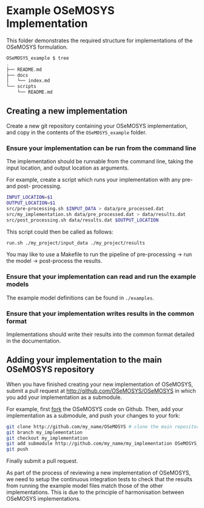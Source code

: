 # Example OSeMOSYS Implementation

This folder demonstrates the required structure for implementations of the
OSeMOSYS formulation.

```bash
OSeMOSYS_example $ tree
.
├── README.md
├── docs
│   └── index.md
└── scripts
    └── README.md
```

## Creating a new implementation

Create a new git repository containing your OSeMOSYS implementation, and copy
in the contents of the `OSeMOSYS_example` folder.

### Ensure your implementation can be run from the command line

The implementation should be runnable from the command line, taking the input
location, and output location as arguments.

For example, create a script which runs your implementation with any pre- and post- processing.

```bash
INPUT_LOCATION=$1
OUTPUT_LOCATION=$1
src/pre-processing.sh $INPUT_DATA > data/pre_processed.dat
src/my_implementation.sh data/pre_processed.dat > data/results.dat
src/post_processing.sh data/results.dat $OUTPUT_LOCATION
```

This script could then be called as follows:

```bash
run.sh ./my_project/input_data ./my_project/results
```

You may like to use a Makefile to run the pipeline of pre-processing -> run the model -> post-process the results.

### Ensure that your implementation can read and run the example models

The example model definitions can be found in `./examples`.

### Ensure that your implementation writes results in the common format

Implementations should write their results into the common format detailed in
the documentation.

## Adding your implementation to the main OSeMOSYS repository

When you have finished creating your new implementation of OSeMOSYS, submit a
pull request at http://github.com/OSeMOSYS/OSeMOSYS in which you add your
implementation as a submodule.

For example, first [fork](https://github.com/OSeMOSYS/OSeMOSYS/fork) 
the OSeMOSYS code on Github. Then, add your implementation
as a submodule, and push your changes to your fork:

```bash
git clone http://github.com/my_name/OSeMOSYS # clone the main repository
git branch my_implementation
git checkout my_implementation
git add submodule http://github.com/my_name/my_implementation OSeMOSYS_my_implementation
git push
```

Finally submit a pull request.

As part of the process of reviewing a new implementation of OSeMOSYS, we need to
setup the continuous integration tests to check that the results from running the
example model files match those of the other implementations. This is due to the
principle of harmonisation between OSeMOSYS implementations.
